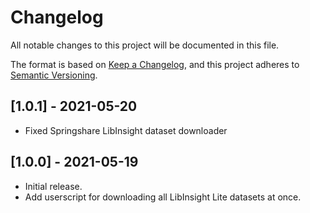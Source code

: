 # Changelog
All notable changes to this project will be documented in this file.

The format is based on [Keep a Changelog](https://keepachangelog.com/en/1.0.0/),
and this project adheres to [Semantic Versioning](https://semver.org/spec/v2.0.0.html).

## [1.0.1] - 2021-05-20
- Fixed Springshare LibInsight dataset downloader

## [1.0.0] - 2021-05-19
- Initial release.
- Add userscript for downloading all LibInsight Lite datasets at once.
